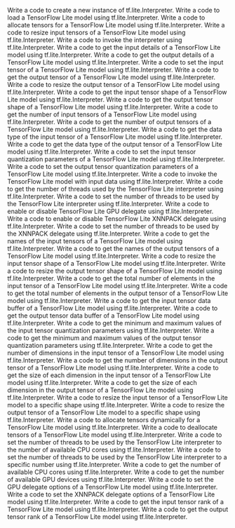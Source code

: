 Write a code to create a new instance of tf.lite.Interpreter.
Write a code to load a TensorFlow Lite model using tf.lite.Interpreter.
Write a code to allocate tensors for a TensorFlow Lite model using tf.lite.Interpreter.
Write a code to resize input tensors of a TensorFlow Lite model using tf.lite.Interpreter.
Write a code to invoke the interpreter using tf.lite.Interpreter.
Write a code to get the input details of a TensorFlow Lite model using tf.lite.Interpreter.
Write a code to get the output details of a TensorFlow Lite model using tf.lite.Interpreter.
Write a code to set the input tensor of a TensorFlow Lite model using tf.lite.Interpreter.
Write a code to get the output tensor of a TensorFlow Lite model using tf.lite.Interpreter.
Write a code to resize the output tensor of a TensorFlow Lite model using tf.lite.Interpreter.
Write a code to get the input tensor shape of a TensorFlow Lite model using tf.lite.Interpreter.
Write a code to get the output tensor shape of a TensorFlow Lite model using tf.lite.Interpreter.
Write a code to get the number of input tensors of a TensorFlow Lite model using tf.lite.Interpreter.
Write a code to get the number of output tensors of a TensorFlow Lite model using tf.lite.Interpreter.
Write a code to get the data type of the input tensor of a TensorFlow Lite model using tf.lite.Interpreter.
Write a code to get the data type of the output tensor of a TensorFlow Lite model using tf.lite.Interpreter.
Write a code to set the input tensor quantization parameters of a TensorFlow Lite model using tf.lite.Interpreter.
Write a code to set the output tensor quantization parameters of a TensorFlow Lite model using tf.lite.Interpreter.
Write a code to invoke the TensorFlow Lite model with input data using tf.lite.Interpreter.
Write a code to get the number of threads used by the TensorFlow Lite interpreter using tf.lite.Interpreter.
Write a code to set the number of threads to be used by the TensorFlow Lite interpreter using tf.lite.Interpreter.
Write a code to enable or disable TensorFlow Lite GPU delegate using tf.lite.Interpreter.
Write a code to enable or disable TensorFlow Lite XNNPACK delegate using tf.lite.Interpreter.
Write a code to set the number of threads to be used by the XNNPACK delegate using tf.lite.Interpreter.
Write a code to get the names of the input tensors of a TensorFlow Lite model using tf.lite.Interpreter.
Write a code to get the names of the output tensors of a TensorFlow Lite model using tf.lite.Interpreter.
Write a code to resize the input tensor shape of a TensorFlow Lite model using tf.lite.Interpreter.
Write a code to resize the output tensor shape of a TensorFlow Lite model using tf.lite.Interpreter.
Write a code to get the total number of elements in the input tensor of a TensorFlow Lite model using tf.lite.Interpreter.
Write a code to get the total number of elements in the output tensor of a TensorFlow Lite model using tf.lite.Interpreter.
Write a code to get the input tensor data buffer of a TensorFlow Lite model using tf.lite.Interpreter.
Write a code to get the output tensor data buffer of a TensorFlow Lite model using tf.lite.Interpreter.
Write a code to get the minimum and maximum values of the input tensor quantization parameters using tf.lite.Interpreter.
Write a code to get the minimum and maximum values of the output tensor quantization parameters using tf.lite.Interpreter.
Write a code to get the number of dimensions in the input tensor of a TensorFlow Lite model using tf.lite.Interpreter.
Write a code to get the number of dimensions in the output tensor of a TensorFlow Lite model using tf.lite.Interpreter.
Write a code to get the size of each dimension in the input tensor of a TensorFlow Lite model using tf.lite.Interpreter.
Write a code to get the size of each dimension in the output tensor of a TensorFlow Lite model using tf.lite.Interpreter.
Write a code to resize the input tensor of a TensorFlow Lite model to a specific shape using tf.lite.Interpreter.
Write a code to resize the output tensor of a TensorFlow Lite model to a specific shape using tf.lite.Interpreter.
Write a code to allocate tensors dynamically for a TensorFlow Lite model using tf.lite.Interpreter.
Write a code to deallocate tensors of a TensorFlow Lite model using tf.lite.Interpreter.
Write a code to set the number of threads to be used by the TensorFlow Lite interpreter to the number of available CPU cores using tf.lite.Interpreter.
Write a code to set the number of threads to be used by the TensorFlow Lite interpreter to a specific number using tf.lite.Interpreter.
Write a code to get the number of available CPU cores using tf.lite.Interpreter.
Write a code to get the number of available GPU devices using tf.lite.Interpreter.
Write a code to set the GPU delegate options of a TensorFlow Lite model using tf.lite.Interpreter.
Write a code to set the XNNPACK delegate options of a TensorFlow Lite model using tf.lite.Interpreter.
Write a code to get the input tensor rank of a TensorFlow Lite model using tf.lite.Interpreter.
Write a code to get the output tensor rank of a TensorFlow Lite model using tf.lite.Interpreter.